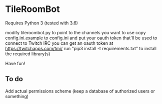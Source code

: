 # TileRoomBot

Requires Python 3 (tested with 3.6)

modify tileroombot.py to point to the channels you want to use
copy config.ini.example to config.ini and put your oauth token that'll be used to connect to Twitch IRC
you can get an oauth token at https://twitchapps.com/tmi/
run "pip3 install -t requirements.txt" to install the required library(s)

Have fun!

## To do

Add actual permissions scheme (keep a database of authorized users or something)

